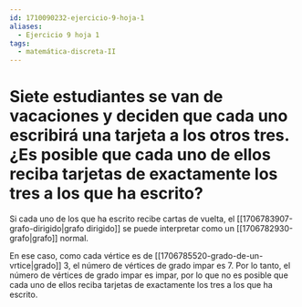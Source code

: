 ```yaml
---
id: 1710090232-ejercicio-9-hoja-1
aliases:
  - Ejercicio 9 hoja 1
tags:
  - matemática-discreta-II
---
```


# Siete estudiantes se van de vacaciones y deciden que cada uno escribirá una tarjeta a los otros tres. ¿Es posible que cada uno de ellos reciba tarjetas de exactamente los tres a los que ha escrito?

Si cada uno de los que ha escrito recibe cartas de vuelta, el [[1706783907-grafo-dirigido|grafo dirigido]] se puede interpretar como un [[1706782930-grafo|grafo]] normal. 

En ese caso, como cada vértice es de [[1706785520-grado-de-un-vrtice|grado]] 3, el número de vértices de grado impar es 7. Por lo tanto, el número de vértices de grado impar es impar, por lo que no es posible que cada uno de ellos reciba tarjetas de exactamente los tres a los que ha escrito. 
